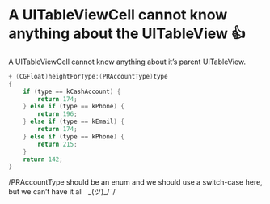 # A UITableViewCell cannot know anything about the UITableView 👍
A UITableViewCell cannot know anything about it’s parent UITableView.

```objective-c
+ (CGFloat)heightForType:(PRAccountType)type
{
	if (type == kCashAccount) {
		return 174;
	} else if (type == kPhone) {
		return 196;
	} else if (type == kEmail) {
		return 174;
	} else if (type == kPhone) {
		return 215;
	}
	return 142;
}
```
/PRAccountType should be an enum and we should use a switch-case here, but we can’t have it all ¯\_(ツ)_/¯/
